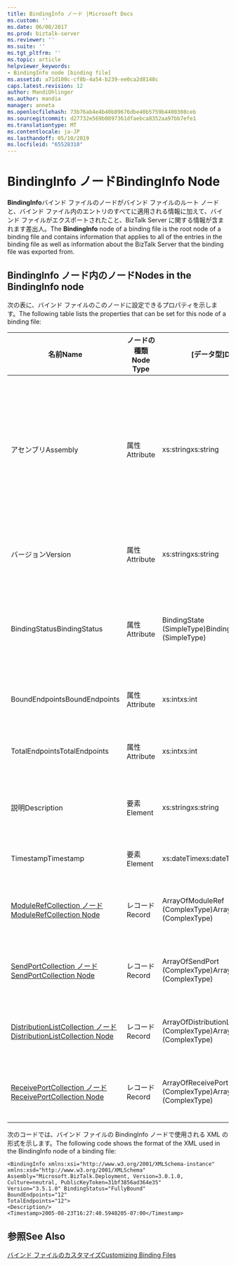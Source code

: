 ```yaml
---
title: BindingInfo ノード |Microsoft Docs
ms.custom: ''
ms.date: 06/08/2017
ms.prod: biztalk-server
ms.reviewer: ''
ms.suite: ''
ms.tgt_pltfrm: ''
ms.topic: article
helpviewer_keywords:
- BindingInfo node [binding file]
ms.assetid: a71d100c-cf8b-4a54-b239-ee0ca2d8148c
caps.latest.revision: 12
author: MandiOhlinger
ms.author: mandia
manager: anneta
ms.openlocfilehash: 73b76ab4e4b40b89676dbe40b5759b4400308ceb
ms.sourcegitcommit: d27732e569b0897361dfaebca8352aa97bb7efe1
ms.translationtype: MT
ms.contentlocale: ja-JP
ms.lasthandoff: 05/10/2019
ms.locfileid: "65528310"
---
```

# <a name="bindinginfo-node"></a><span data-ttu-id="c6854-102">BindingInfo ノード</span><span class="sxs-lookup"><span data-stu-id="c6854-102">BindingInfo Node</span></span>
<span data-ttu-id="c6854-103">**BindingInfo**バインド ファイルのノードがバインド ファイルのルート ノードと、バインド ファイル内のエントリのすべてに適用される情報に加えて、バインド ファイルがエクスポートされたこと、BizTalk Server に関する情報が含まれます差出人。</span><span class="sxs-lookup"><span data-stu-id="c6854-103">The **BindingInfo** node of a binding file is the root node of a binding file and contains information that applies to all of the entries in the binding file as well as information about the BizTalk Server that the binding file was exported from.</span></span>  
  
## <a name="nodes-in-the-bindinginfo-node"></a><span data-ttu-id="c6854-104">BindingInfo ノード内のノード</span><span class="sxs-lookup"><span data-stu-id="c6854-104">Nodes in the BindingInfo node</span></span>  
 <span data-ttu-id="c6854-105">次の表に、バインド ファイルのこのノードに設定できるプロパティを示します。</span><span class="sxs-lookup"><span data-stu-id="c6854-105">The following table lists the properties that can be set for this node of a binding file:</span></span>  
  
|<span data-ttu-id="c6854-106">**名前**</span><span class="sxs-lookup"><span data-stu-id="c6854-106">**Name**</span></span>|<span data-ttu-id="c6854-107">**ノードの種類**</span><span class="sxs-lookup"><span data-stu-id="c6854-107">**Node Type**</span></span>|<span data-ttu-id="c6854-108">**[データ型]**</span><span class="sxs-lookup"><span data-stu-id="c6854-108">**Data Type**</span></span>|<span data-ttu-id="c6854-109">**[説明]**</span><span class="sxs-lookup"><span data-stu-id="c6854-109">**Description**</span></span>|<span data-ttu-id="c6854-110">**制限**</span><span class="sxs-lookup"><span data-stu-id="c6854-110">**Restrictions**</span></span>|<span data-ttu-id="c6854-111">**コメント**</span><span class="sxs-lookup"><span data-stu-id="c6854-111">**Comments**</span></span>|  
|--------------|-------------------|-------------------|---------------------|----------------------|------------------|  
|<span data-ttu-id="c6854-112">アセンブリ</span><span class="sxs-lookup"><span data-stu-id="c6854-112">Assembly</span></span>|<span data-ttu-id="c6854-113">属性</span><span class="sxs-lookup"><span data-stu-id="c6854-113">Attribute</span></span>|<span data-ttu-id="c6854-114">xs:string</span><span class="sxs-lookup"><span data-stu-id="c6854-114">xs:string</span></span>|<span data-ttu-id="c6854-115">バインド ファイルを作成するときに使用される Microsoft.BizTalk.Deployment dll の情報を指定します。</span><span class="sxs-lookup"><span data-stu-id="c6854-115">Specifies information for the Microsoft.BizTalk.Deployment dll used when creating the binding file.</span></span> <span data-ttu-id="c6854-116">このアセンブリのコンマ区切りのバージョン、カルチャ、および PublicKeyToken の属性が含まれています。</span><span class="sxs-lookup"><span data-stu-id="c6854-116">Includes comma separated Version, Culture, and PublicKeyToken attributes for this assembly.</span></span>|<span data-ttu-id="c6854-117">必須</span><span class="sxs-lookup"><span data-stu-id="c6854-117">Required</span></span>|<span data-ttu-id="c6854-118">既定値:**"Microsoft.BizTalk.Deployment, Version=3.0.1.0, Culture=neutral, PublicKeyToken=31bf3856ad364e35"**</span><span class="sxs-lookup"><span data-stu-id="c6854-118">Default value: **"Microsoft.BizTalk.Deployment, Version=3.0.1.0, Culture=neutral, PublicKeyToken=31bf3856ad364e35"**</span></span>|  
|<span data-ttu-id="c6854-119">バージョン</span><span class="sxs-lookup"><span data-stu-id="c6854-119">Version</span></span>|<span data-ttu-id="c6854-120">属性</span><span class="sxs-lookup"><span data-stu-id="c6854-120">Attribute</span></span>|<span data-ttu-id="c6854-121">xs:string</span><span class="sxs-lookup"><span data-stu-id="c6854-121">xs:string</span></span>|<span data-ttu-id="c6854-122">BizTalk Server で生成されたバインド ファイルのバージョンを指定します。</span><span class="sxs-lookup"><span data-stu-id="c6854-122">Specifies the version of BizTalk Server that the binding file was generated on.</span></span>|<span data-ttu-id="c6854-123">必須</span><span class="sxs-lookup"><span data-stu-id="c6854-123">Required</span></span>|<span data-ttu-id="c6854-124">既定値:**3.5.1.0**</span><span class="sxs-lookup"><span data-stu-id="c6854-124">Default value: **3.5.1.0**</span></span>|  
|<span data-ttu-id="c6854-125">BindingStatus</span><span class="sxs-lookup"><span data-stu-id="c6854-125">BindingStatus</span></span>|<span data-ttu-id="c6854-126">属性</span><span class="sxs-lookup"><span data-stu-id="c6854-126">Attribute</span></span>|<span data-ttu-id="c6854-127">BindingState (SimpleType)</span><span class="sxs-lookup"><span data-stu-id="c6854-127">BindingState (SimpleType)</span></span>|<span data-ttu-id="c6854-128">バインド ファイルと共にエクスポートされたアイテムのバインドの状態を指定します。</span><span class="sxs-lookup"><span data-stu-id="c6854-128">Specifies the binding status of the artifacts exported with the binding file.</span></span>|<span data-ttu-id="c6854-129">必須</span><span class="sxs-lookup"><span data-stu-id="c6854-129">Required</span></span>|<span data-ttu-id="c6854-130">既定値:なし</span><span class="sxs-lookup"><span data-stu-id="c6854-130">Default value: None</span></span><br /><br /> <span data-ttu-id="c6854-131">有効な値:</span><span class="sxs-lookup"><span data-stu-id="c6854-131">Valid values:</span></span><br /><br /> <span data-ttu-id="c6854-132">-不明</span><span class="sxs-lookup"><span data-stu-id="c6854-132">-   Unknown</span></span><br /><span data-ttu-id="c6854-133">-NoBindings</span><span class="sxs-lookup"><span data-stu-id="c6854-133">-   NoBindings</span></span><br /><span data-ttu-id="c6854-134">バインドされていません。</span><span class="sxs-lookup"><span data-stu-id="c6854-134">-   Unbound</span></span><br /><span data-ttu-id="c6854-135">-PartiallyBound</span><span class="sxs-lookup"><span data-stu-id="c6854-135">-   PartiallyBound</span></span><br /><span data-ttu-id="c6854-136">-   FullyBound</span><span class="sxs-lookup"><span data-stu-id="c6854-136">-   FullyBound</span></span>|  
|<span data-ttu-id="c6854-137">BoundEndpoints</span><span class="sxs-lookup"><span data-stu-id="c6854-137">BoundEndpoints</span></span>|<span data-ttu-id="c6854-138">属性</span><span class="sxs-lookup"><span data-stu-id="c6854-138">Attribute</span></span>|<span data-ttu-id="c6854-139">xs:int</span><span class="sxs-lookup"><span data-stu-id="c6854-139">xs:int</span></span>|<span data-ttu-id="c6854-140">バインド ファイルにバインドされているエンドポイントの数を指定します。</span><span class="sxs-lookup"><span data-stu-id="c6854-140">Specifies the number of bound endpoints in the binding file.</span></span>|<span data-ttu-id="c6854-141">必須</span><span class="sxs-lookup"><span data-stu-id="c6854-141">Required</span></span>|<span data-ttu-id="c6854-142">既定値:**0**</span><span class="sxs-lookup"><span data-stu-id="c6854-142">Default value: **0**</span></span>|  
|<span data-ttu-id="c6854-143">TotalEndpoints</span><span class="sxs-lookup"><span data-stu-id="c6854-143">TotalEndpoints</span></span>|<span data-ttu-id="c6854-144">属性</span><span class="sxs-lookup"><span data-stu-id="c6854-144">Attribute</span></span>|<span data-ttu-id="c6854-145">xs:int</span><span class="sxs-lookup"><span data-stu-id="c6854-145">xs:int</span></span>|<span data-ttu-id="c6854-146">バインド ファイルでは、エンドポイントの合計数を指定します。</span><span class="sxs-lookup"><span data-stu-id="c6854-146">Specifies the total number of endpoints in the binding file.</span></span>|<span data-ttu-id="c6854-147">必須</span><span class="sxs-lookup"><span data-stu-id="c6854-147">Required</span></span>|<span data-ttu-id="c6854-148">既定値:**0**</span><span class="sxs-lookup"><span data-stu-id="c6854-148">Default value: **0**</span></span>|  
|<span data-ttu-id="c6854-149">説明</span><span class="sxs-lookup"><span data-stu-id="c6854-149">Description</span></span>|<span data-ttu-id="c6854-150">要素</span><span class="sxs-lookup"><span data-stu-id="c6854-150">Element</span></span>|<span data-ttu-id="c6854-151">xs:string</span><span class="sxs-lookup"><span data-stu-id="c6854-151">xs:string</span></span>|<span data-ttu-id="c6854-152">バインド ファイルの BindingInfo セクションの説明テキストを指定します。</span><span class="sxs-lookup"><span data-stu-id="c6854-152">Specifies a text description of the BindingInfo section of the binding file.</span></span>|<span data-ttu-id="c6854-153">任意</span><span class="sxs-lookup"><span data-stu-id="c6854-153">Not required</span></span>|<span data-ttu-id="c6854-154">既定値: 空</span><span class="sxs-lookup"><span data-stu-id="c6854-154">Default value: empty</span></span>|  
|<span data-ttu-id="c6854-155">Timestamp</span><span class="sxs-lookup"><span data-stu-id="c6854-155">Timestamp</span></span>|<span data-ttu-id="c6854-156">要素</span><span class="sxs-lookup"><span data-stu-id="c6854-156">Element</span></span>|<span data-ttu-id="c6854-157">xs:dateTime</span><span class="sxs-lookup"><span data-stu-id="c6854-157">xs:dateTime</span></span>|<span data-ttu-id="c6854-158">バインド ファイルがエクスポートされたを指定します。</span><span class="sxs-lookup"><span data-stu-id="c6854-158">Specifies when the binding file was exported.</span></span>|<span data-ttu-id="c6854-159">必須</span><span class="sxs-lookup"><span data-stu-id="c6854-159">Required</span></span>|<span data-ttu-id="c6854-160">既定値:バインド ファイルのエクスポート時に、BizTalk server の時間。</span><span class="sxs-lookup"><span data-stu-id="c6854-160">Default value: Time on the BizTalk server when the binding file was exported.</span></span>|  
|[<span data-ttu-id="c6854-161">ModuleRefCollection ノード</span><span class="sxs-lookup"><span data-stu-id="c6854-161">ModuleRefCollection Node</span></span>](../core/modulerefcollection-node.md)|<span data-ttu-id="c6854-162">レコード</span><span class="sxs-lookup"><span data-stu-id="c6854-162">Record</span></span>|<span data-ttu-id="c6854-163">ArrayOfModuleRef (ComplexType)</span><span class="sxs-lookup"><span data-stu-id="c6854-163">ArrayOfModuleRef (ComplexType)</span></span>|<span data-ttu-id="c6854-164">バインド ファイルと共にエクスポートされた .NET アセンブリのコンテナー ノードです。</span><span class="sxs-lookup"><span data-stu-id="c6854-164">Container node for the .NET assemblies exported with the binding file.</span></span>|<span data-ttu-id="c6854-165">任意</span><span class="sxs-lookup"><span data-stu-id="c6854-165">Not required</span></span>|<span data-ttu-id="c6854-166">既定値: なし</span><span class="sxs-lookup"><span data-stu-id="c6854-166">Default value: none</span></span>|  
|[<span data-ttu-id="c6854-167">SendPortCollection ノード</span><span class="sxs-lookup"><span data-stu-id="c6854-167">SendPortCollection Node</span></span>](../core/sendportcollection-node.md)|<span data-ttu-id="c6854-168">レコード</span><span class="sxs-lookup"><span data-stu-id="c6854-168">Record</span></span>|<span data-ttu-id="c6854-169">ArrayOfSendPort (ComplexType)</span><span class="sxs-lookup"><span data-stu-id="c6854-169">ArrayOfSendPort (ComplexType)</span></span>|<span data-ttu-id="c6854-170">送信ポートのコンテナー ノードは、バインド ファイルと共にエクスポートします。</span><span class="sxs-lookup"><span data-stu-id="c6854-170">Container node for the send ports exported with the binding file.</span></span>|<span data-ttu-id="c6854-171">任意</span><span class="sxs-lookup"><span data-stu-id="c6854-171">Not required</span></span>|<span data-ttu-id="c6854-172">既定値: なし</span><span class="sxs-lookup"><span data-stu-id="c6854-172">Default value: none</span></span>|  
|[<span data-ttu-id="c6854-173">DistributionListCollection ノード</span><span class="sxs-lookup"><span data-stu-id="c6854-173">DistributionListCollection Node</span></span>](../core/distributionlistcollection-node.md)|<span data-ttu-id="c6854-174">レコード</span><span class="sxs-lookup"><span data-stu-id="c6854-174">Record</span></span>|<span data-ttu-id="c6854-175">ArrayOfDistributionList (ComplexType)</span><span class="sxs-lookup"><span data-stu-id="c6854-175">ArrayOfDistributionList (ComplexType)</span></span>|<span data-ttu-id="c6854-176">バインド ファイルと共にエクスポートされた同報リストのコンテナー ノードです。</span><span class="sxs-lookup"><span data-stu-id="c6854-176">Container node for the distribution lists exported with the binding file.</span></span>|<span data-ttu-id="c6854-177">任意</span><span class="sxs-lookup"><span data-stu-id="c6854-177">Not required</span></span>|<span data-ttu-id="c6854-178">既定値: なし</span><span class="sxs-lookup"><span data-stu-id="c6854-178">Default value: none</span></span>|  
|[<span data-ttu-id="c6854-179">ReceivePortCollection ノード</span><span class="sxs-lookup"><span data-stu-id="c6854-179">ReceivePortCollection Node</span></span>](../core/receiveportcollection-node.md)|<span data-ttu-id="c6854-180">レコード</span><span class="sxs-lookup"><span data-stu-id="c6854-180">Record</span></span>|<span data-ttu-id="c6854-181">ArrayOfReceivePort (ComplexType)</span><span class="sxs-lookup"><span data-stu-id="c6854-181">ArrayOfReceivePort (ComplexType)</span></span>|<span data-ttu-id="c6854-182">バインド ファイルと共にエクスポートされる受信ポートのコンテナー ノードです。</span><span class="sxs-lookup"><span data-stu-id="c6854-182">Container node for the receive ports exported with the binding file.</span></span>|<span data-ttu-id="c6854-183">任意</span><span class="sxs-lookup"><span data-stu-id="c6854-183">Not required</span></span>|<span data-ttu-id="c6854-184">既定値: なし</span><span class="sxs-lookup"><span data-stu-id="c6854-184">Default value: none</span></span>|  
  
 <span data-ttu-id="c6854-185">次のコードでは、バインド ファイルの BindingInfo ノードで使用される XML の形式を示します。</span><span class="sxs-lookup"><span data-stu-id="c6854-185">The following code shows the format of the XML used in the BindingInfo node of a binding file:</span></span>  
  
```  
<BindingInfo xmlns:xsi="http://www.w3.org/2001/XMLSchema-instance" xmlns:xsd="http://www.w3.org/2001/XMLSchema"   
Assembly="Microsoft.BizTalk.Deployment, Version=3.0.1.0, Culture=neutral, PublicKeyToken=31bf3856ad364e35"   
Version="3.5.1.0" BindingStatus="FullyBound"   
BoundEndpoints="12"   
TotalEndpoints="12">  
<Description/>  
<Timestamp>2005-08-23T16:27:40.5948205-07:00</Timestamp>  
```  
  
## <a name="see-also"></a><span data-ttu-id="c6854-186">参照</span><span class="sxs-lookup"><span data-stu-id="c6854-186">See Also</span></span>  
 [<span data-ttu-id="c6854-187">バインド ファイルのカスタマイズ</span><span class="sxs-lookup"><span data-stu-id="c6854-187">Customizing Binding Files</span></span>](../core/customizing-binding-files.md)